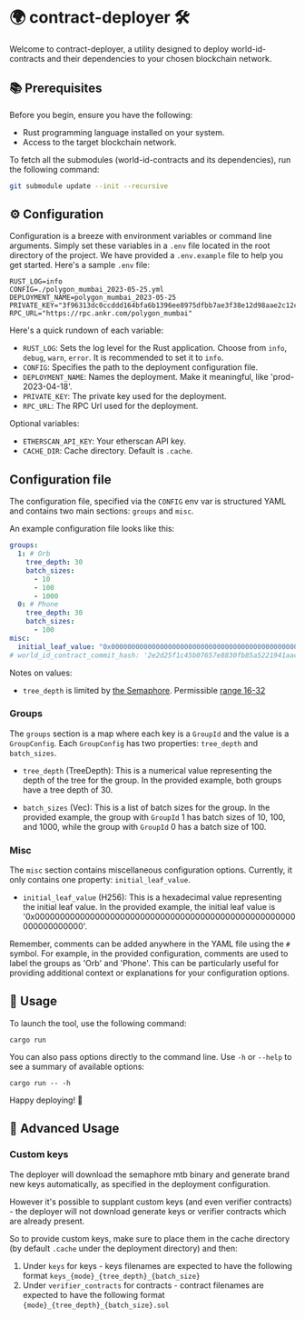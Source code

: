 # 🌍 contract-deployer 🛠️

Welcome to contract-deployer, a utility designed to deploy world-id-contracts and their dependencies to your chosen blockchain network.

## 📚 Prerequisites

Before you begin, ensure you have the following:

- Rust programming language installed on your system.
- Access to the target blockchain network.

To fetch all the submodules (world-id-contracts and its dependencies), run the following command:

```bash
git submodule update --init --recursive
```

## ⚙️ Configuration

Configuration is a breeze with environment variables or command line arguments. Simply set these variables in a `.env` file located in the root directory of the project. We have provided a `.env.example` file to help you get started. Here's a sample `.env` file:

```env
RUST_LOG=info
CONFIG=./polygon_mumbai_2023-05-25.yml
DEPLOYMENT_NAME=polygon_mumbai_2023-05-25
PRIVATE_KEY="3f96313dc0ccddd164bfa6b1396ee8975dfbb7ae3f38e12d98aae2c12cd32d8c"
RPC_URL="https://rpc.ankr.com/polygon_mumbai"
```

Here's a quick rundown of each variable:

- `RUST_LOG`: Sets the log level for the Rust application. Choose from `info`, `debug`, `warn`, `error`. It is recommended to set it to `info`.
- `CONFIG`: Specifies the path to the deployment configuration file.
- `DEPLOYMENT_NAME`: Names the deployment. Make it meaningful, like 'prod-2023-04-18'.
- `PRIVATE_KEY`: The private key used for the deployment.
- `RPC_URL`: The RPC Url used for the deployment.

Optional variables:

- `ETHERSCAN_API_KEY`: Your etherscan API key.
- `CACHE_DIR`: Cache directory. Default is `.cache`.

## Configuration file

The configuration file, specified via the `CONFIG` env var is structured YAML and contains two main sections: `groups` and `misc`.

An example configuration file looks like this:

```yaml
groups:
  1: # Orb
    tree_depth: 30
    batch_sizes:
      - 10
      - 100
      - 1000
  0: # Phone
    tree_depth: 30
    batch_sizes:
      - 100
misc:
  initial_leaf_value: "0x0000000000000000000000000000000000000000000000000000000000000000"
# world_id_contract_commit_hash: '2e2d25f1c45b07657e8830fb85a5221941aac68e'
```

Notes on values:
 - `tree_depth` is limited by [the Semaphore](https://github.com/worldcoin/semaphore-v3). Permissible [range 16-32](https://github.com/worldcoin/world-id-contracts/blob/master/src/utils/SemaphoreTreeDepthValidator.sol#L13-L14)

### Groups

The `groups` section is a map where each key is a `GroupId` and the value is a `GroupConfig`. Each `GroupConfig` has two properties: `tree_depth` and `batch_sizes`.

- `tree_depth` (TreeDepth): This is a numerical value representing the depth of the tree for the group. In the provided example, both groups have a tree depth of 30.

- `batch_sizes` (Vec<BatchSize>): This is a list of batch sizes for the group. In the provided example, the group with `GroupId` 1 has batch sizes of 10, 100, and 1000, while the group with `GroupId` 0 has a batch size of 100.

### Misc

The `misc` section contains miscellaneous configuration options. Currently, it only contains one property: `initial_leaf_value`.

- `initial_leaf_value` (H256): This is a hexadecimal value representing the initial leaf value. In the provided example, the initial leaf value is '0x0000000000000000000000000000000000000000000000000000000000000000'.

Remember, comments can be added anywhere in the YAML file using the `#` symbol. For example, in the provided configuration, comments are used to label the groups as 'Orb' and 'Phone'. This can be particularly useful for providing additional context or explanations for your configuration options.

## 🚀 Usage

To launch the tool, use the following command:

```
cargo run
```

You can also pass options directly to the command line. Use `-h` or `--help` to see a summary of available options:

```
cargo run -- -h
```

Happy deploying! 🎉

## 🚀 Advanced Usage

### Custom keys

The deployer will download the semaphore mtb binary and generate brand new keys automatically, as specified in the deployment configuration.

However it's possible to supplant custom keys (and even verifier contracts) - the deployer will not download generate keys or verifier contracts which are already present.

So to provide custom keys, make sure to place them in the cache directory (by default `.cache` under the deployment directory) and then:

1. Under `keys` for keys - keys filenames are expected to have the following format `keys_{mode}_{tree_depth}_{batch_size}`
2. Under `verifier_contracts` for contracts - contract filenames are expected to have the following format `{mode}_{tree_depth}_{batch_size}.sol`

